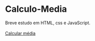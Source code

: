 # Calculo-Media
Breve estudo em HTML, css e JavaScript.
<br><br>
<a href="https://giovannahelena.github.io/Calculo-Media/">Calcular média</a>
